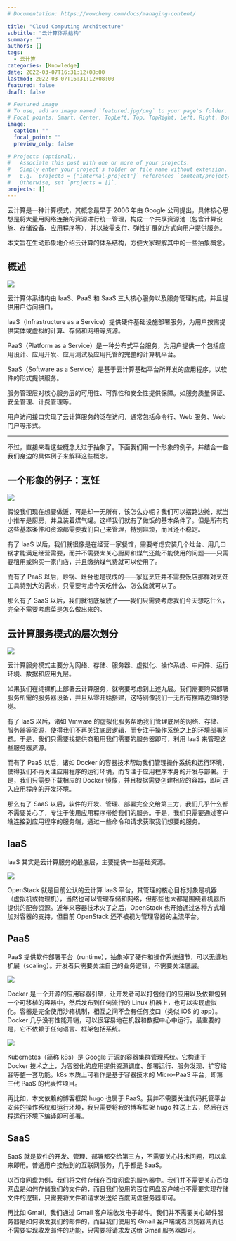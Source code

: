 ```yaml
---
# Documentation: https://wowchemy.com/docs/managing-content/

title: "Cloud Computing Architecture"
subtitle: "云计算体系结构"
summary: ""
authors: []
tags:
  - 云计算
categories: [Knowledge]
date: 2022-03-07T16:31:12+08:00
lastmod: 2022-03-07T16:31:12+08:00
featured: false
draft: false

# Featured image
# To use, add an image named `featured.jpg/png` to your page's folder.
# Focal points: Smart, Center, TopLeft, Top, TopRight, Left, Right, BottomLeft, Bottom, BottomRight.
image:
  caption: ""
  focal_point: ""
  preview_only: false

# Projects (optional).
#   Associate this post with one or more of your projects.
#   Simply enter your project's folder or file name without extension.
#   E.g. `projects = ["internal-project"]` references `content/project/deep-learning/index.md`.
#   Otherwise, set `projects = []`.
projects: []
---
```


云计算是一种计算模式，其概念最早于 2006 年由 Google 公司提出，具体核心思想是将大量用网络连接的资源进行统一管理，构成一个共享资源池（包含计算设施、存储设备、应用程序等），并以按需支付、弹性扩展的方式向用户提供服务。

本文旨在生动形象地介绍云计算的体系结构，方便大家理解其中的一些抽象概念。

<!--more-->

## 概述

![](architecture.svg)

云计算体系结构由 IaaS、PaaS 和 SaaS 三大核心服务以及服务管理构成，并且提供用户访问接口。

IaaS（Infrastructure as a Service）提供硬件基础设施部署服务，为用户按需提供实体或虚拟的计算、存储和网络等资源。

PaaS（Platform as a Service）是一种分布式平台服务，为用户提供一个包括应用设计、应用开发、应用测试及应用托管的完整的计算机平台。

SaaS（Software as a Service）是基于云计算基础平台所开发的应用程序，以软件的形式提供服务。

服务管理层对核心服务层的可用性、可靠性和安全性提供保障。如服务质量保证、安全管理、计费管理等。

用户访问接口实现了云计算服务的泛在访问，通常包括命令行、Web 服务、Web 门户等形式。

------

不过，直接来看这些概念太过于抽象了。下面我们用一个形象的例子，并结合一些我们身边的具体例子来解释这些概念。

## 一个形象的例子：烹饪

![](cooking.svg)

假设我们现在想要做饭，可是却一无所有，该怎么办呢？我们可以摆路边摊，就当小推车是厨房，并且装着煤气罐。这样我们就有了做饭的基本条件了。但是所有的这些基本条件和资源都需要我们自己来管理，特别麻烦，而且还不稳定。

有了 IaaS 以后，我们就很像是在经营一家餐馆，需要考虑安装几个灶台、用几口锅才能满足经营需要，而并不需要太关心厨房和煤气还能不能使用的问题——只需要租用或购买一家门店，并且缴纳煤气费就可以使用了。

而有了 PaaS 以后，炒锅、灶台也是现成的——家庭烹饪并不需要饭店那样对烹饪工具特别大的需求，只需要考虑今天吃什么、怎么做就可以了。

那么有了 SaaS 以后，我们就彻底解放了——我们只需要考虑我们今天想吃什么，完全不需要考虑菜是怎么做出来的。

## 云计算服务模式的层次划分

![](layer-partition.png)

云计算服务模式主要分为网络、存储、服务器、虚拟化、操作系统、中间件、运行环境、数据和应用九层。

如果我们在纯裸机上部署云计算服务，就需要考虑到上述九层。我们需要购买部署服务所需的服务器设备，并且从零开始搭建，这特别像我们一无所有摆路边摊的感觉。

有了 IaaS 以后，诸如 Vmware 的虚拟化服务帮助我们管理底层的网络、存储、服务器等资源，使得我们不再关注底层逻辑，而专注于操作系统之上的环境部署问题。于是，我们只需要找提供商租用我们需要的服务器即可，利用 IaaS 来管理这些服务器资源。

而有了 PaaS 以后，诸如 Docker 的容器技术帮助我们管理操作系统和运行环境，使得我们不再关注应用程序的运行环境，而专注于应用程序本身的开发与部署。于是，我们只需要下载相应的 Docker 镜像，并且根据需要创建相应的容器，即可进入应用程序的开发环境。

那么有了 SaaS 以后，软件的开发、管理、部署完全交给第三方，我们几乎什么都不需要关心了，专注于使用应用程序带给我们的服务。于是，我们只需要通过客户端连接到应用程序的服务端，通过一些命令和请求获取我们想要的服务。

## IaaS

IaaS 其实是云计算服务的最底层，主要提供一些基础资源。

![](https://www.openstack.org/themes/openstack/home_images/Diagram/overview-diagram-new.svg)

OpenStack 就是目前公认的云计算 IaaS 平台，其管理的核心目标对象是机器（虚拟机或物理机），当然也可以管理存储和网络，但那些也大都是围绕着机器所提供的配套资源。近年来容器技术火了之后，OpenStack 也开始通过各种方式增加对容器的支持，但目前 OpenStack 还不被视为管理容器的主流平台。

## PaaS

PaaS 提供软件部署平台（runtime），抽象掉了硬件和操作系统细节，可以无缝地扩展（scaling）。开发者只需要关注自己的业务逻辑，不需要关注底层。

![](https://docs.docker.com/engine/images/architecture.svg)

Docker 是一个开源的应用容器引擎，让开发者可以打包他们的应用以及依赖包到一个可移植的容器中，然后发布到任何流行的 Linux 机器上，也可以实现虚拟化。容器是完全使用沙箱机制，相互之间不会有任何接口（类似 iOS 的 app）。Docker 几乎没有性能开销，可以很容易地在机器和数据中心中运行。最重要的是，它不依赖于任何语言、框架包括系统。

![](https://www.upgrad.com/blog/wp-content/uploads/2020/10/Kubernetes-architecture-1536x1046.png)

Kubernetes（简称 k8s）是 Google 开源的容器集群管理系统。它构建于 Docker 技术之上，为容器化的应用提供资源调度、部署运行、服务发现、扩容缩容等整一套功能。k8s 本质上可看作是基于容器技术的 Micro-PaaS 平台，即第三代 PaaS 的代表性项目。

再比如，本文依赖的博客框架 hugo 也属于 PaaS。我并不需要关注代码托管平台安装的操作系统和运行环境，我只需要将我的博客框架 hugo 推送上去，然后在远程运行环境下编译即可部署。

## SaaS

SaaS 就是软件的开发、管理、部署都交给第三方，不需要关心技术问题，可以拿来即用。普通用户接触到的互联网服务，几乎都是 SaaS。

以百度网盘为例，我们将文件存储在百度网盘的服务器中。我们并不需要关心百度网盘是如何存储我们的文件的，而且我们使用的百度网盘客户端也不需要实现存储文件的逻辑，只需要将文件和请求发送给百度网盘服务器即可。

再比如 Gmail，我们通过 Gmail 客户端收发电子邮件。我们并不需要关心邮件服务器是如何收发我们的邮件的，而且我们使用的 Gmail 客户端或者浏览器网页也不需要实现收发邮件的功能，只需要将请求发送给 Gmail 服务器即可。